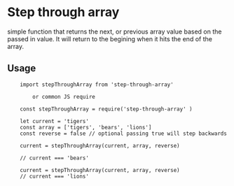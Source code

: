 # Step through array
simple function that returns the next, or previous array value based on the passed in
value. It will return to the begining when it hits the end of the array. 

## Usage

```
	import stepThroughArray from 'step-through-array' 

		or common JS require

	const stepThroughArray = require('step-through-array' )

	let current = 'tigers'
	const array = ['tigers', 'bears', 'lions']
	const reverse = false // optional passing true will step backwards

	current = stepThroughArray(current, array, reverse)

	// current === 'bears'

	current = stepThroughArray(current, array, reverse)
	// current === 'lions'


```